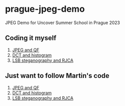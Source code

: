 # prague-jpeg-demo
JPEG Demo for Uncover Summer School in Prague 2023

## Coding it myself

1. <a href="https://colab.research.google.com/github/uibk-uncover/prague-jpeg-demo/blob/master/notebooks/1_jpeg_qf.ipynb" target="_blank">JPEG and QF</a>
2. <a href="https://colab.research.google.com/github/uibk-uncover/prague-jpeg-demo/blob/master/notebooks/2_dct_histogram.ipynb" target="_blank">DCT and histogram</a>
3. <a href="https://colab.research.google.com/github/uibk-uncover/prague-jpeg-demo/blob/master/notebooks/3_stego_rjca.ipynb" target="_blank">LSB steganography and RJCA</a>


## Just want to follow Martin's code

1. <a href="https://colab.research.google.com/github/uibk-uncover/prague-jpeg-demo/blob/master/notebooks/1_jpeg_qf_full.ipynb" target="_blank">JPEG and QF</a>
2. <a href="https://colab.research.google.com/github/uibk-uncover/prague-jpeg-demo/blob/master/notebooks/2_dct_histogram_full.ipynb" target="_blank">DCT and histogram</a>
3. <a href="https://colab.research.google.com/github/uibk-uncover/prague-jpeg-demo/blob/master/notebooks/3_stego_rjca_full.ipynb" target="_blank">LSB steganography and RJCA</a>